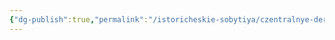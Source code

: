 ```yaml
---
{"dg-publish":true,"permalink":"/istoricheskie-sobytiya/czentralnye-derzhavy/dvustoronnyaya-vojna-demoviktuma/","dgPassFrontmatter":true}
---
```


